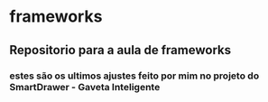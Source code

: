 # frameworks
## Repositorio para a aula de frameworks
### estes são os ultimos ajustes feito por mim  no projeto do SmartDrawer - Gaveta Inteligente

